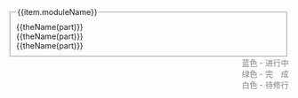 <div id="container" class="layui-container">
    <fieldset class="layui-elem-field" style="padding: 10px;" v-for="(item,index) in nodes">
        <legend>{{item.moduleName}}</legend>
        <div class="layui-row">
            <div v-if="status(part) == '1'" class="layui-col-xs12 layui-col-sm12 layui-col-md2 has" v-for="(part,index) in item.parts">
                <a :href="theHref(part)">{{theName(part)}}</a>
            </div>
            <div v-else-if="status(part) == '2'" class="layui-col-xs12 layui-col-sm12 layui-col-md2 doing">
                <a :href="theHref(part)">{{theName(part)}}</a>
            </div>
            <div v-else class="layui-col-xs12 layui-col-sm12 layui-col-md2 no">
                    {{theName(part)}}
                </div>
            </div>
    </fieldset>
    <div style="text-align:right;color:gray;">
        蓝色 - 进行中<br/>
        绿色 - 完　成<br/>
        白色 - 待修行<br/>
    </div>
</div>

<script>
    (function(){
         new Vue({
            el:'#container',
            data() {
                return {
                    nodes: [
                        {
                            moduleName: '微服务',
                            parts:['Spring Cloud','Dubbo(java)']
                        },
                        {
                            moduleName: '源码阅读',
                            parts:['JDK相关','Spring','Netty','Zookeeper']
                        },
                        {
                            moduleName: 'Java调优',
                            parts:['MySQL调优','JVM调优','Tomcat调优','线程池调优']
                        },
                        {
                            moduleName: '数据库',
                            parts:['MySQL','Oracle','PostgreSQL','Sqlite']
                        },
                        {
                            moduleName: '框架',
                            parts:['Spring','Spring Boot','Mybatis','Mybatis Plus','Netty']
                        },
                        {
                            moduleName: 'Java核心',
                            parts:['Java基础和面向对象@1@#/java/base','Java Web@1@#/java/web','Java进阶集合框架@2@#/java/collection','Java进阶IO框架@2@#/java/io','Java进阶高并发@1@#/java/juc','Java进阶虚拟机@1@#/java/jvm']
                        }
                    ]
                };
            },
            methods: {
                theName(v){
                    return v.split('@')[0];
                },
                theHref(v){
                    return v.split('@')[2];
                },
                status(v){
                    return v.split('@')[1];
                }
            }
        });
        importLayuiCss();
        importLayuiRowCss();
    })();

    function importLayuiCss(){
        var hm = document.createElement("link");
        hm.href = "//cdn.jsdelivr.net/npm/layui@2.7.6/dist/css/layui.css";
        hm.rel = "stylesheet";
        var s = document.getElementsByTagName("link")[0]; 
        s.parentNode.insertBefore(hm, s);
    }

    function importLayuiRowCss(){
        var hm = document.createElement("link");
        hm.href = "static/css/layui-row.css";
        hm.rel = "stylesheet";
        var s = document.getElementsByTagName("link")[0]; 
        s.parentNode.insertBefore(hm, s);
    }
</script>